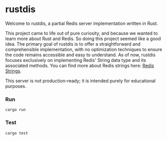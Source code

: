 # rustdis

Welcome to rustdis, a partial Redis server implementation written in Rust.

This project came to life out of pure curiosity, and because we wanted to learn more about Rust and Redis. So doing this project seemed like a good idea.
The primary goal of rustdis is to offer a straightforward and comprehensible implementation, with no optimization techniques to ensure the code remains accessible and easy to understand.
As of now, rustdis focuses exclusively on implementing Redis' String data type and its associated methods. You can find more about Redis strings here: [Redis Strings](https://redis.io/docs/data-types/strings/).

This server is not production-ready; it is intended purely for educational purposes.

### Run
```shell
cargo run
```
### Test
```shell
cargo test
```
